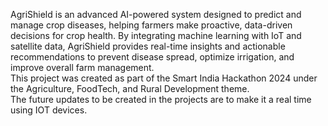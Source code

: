AgriShield is an advanced AI-powered system designed to predict and manage crop diseases, helping farmers make proactive, data-driven decisions for crop health. By integrating machine learning with IoT and satellite data, AgriShield provides real-time insights and actionable recommendations to prevent disease spread, optimize irrigation, and improve overall farm management.<br>
This project was created as part of the Smart India Hackathon 2024 under the Agriculture, FoodTech, and Rural Development theme.
</br>
The future updates to be created in the projects are to make it a real time using IOT devices.
